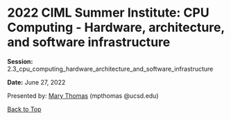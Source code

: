 # 2022 CIML Summer Institute: CPU Computing - Hardware, architecture, and software infrastructure

**Session:** 2.3_cpu_computing_hardware_architecture_and_software_infrastructure

**Date:** June 27, 2022

Presented by: [Mary Thomas](https://www.sdsc.edu/research/researcher_spotlight/thomas_mary.html) (mpthomas @ucsd.edu) 

[Back to Top](#top)
